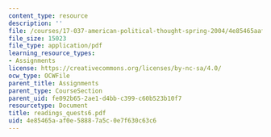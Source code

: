 ```yaml
---
content_type: resource
description: ''
file: /courses/17-037-american-political-thought-spring-2004/4e85465aaf0e58887a5c0e7f630c63c6_readings_quests6.pdf
file_size: 15023
file_type: application/pdf
learning_resource_types:
- Assignments
license: https://creativecommons.org/licenses/by-nc-sa/4.0/
ocw_type: OCWFile
parent_title: Assignments
parent_type: CourseSection
parent_uid: fe092b65-2ae1-d4bb-c399-c60b523b10f7
resourcetype: Document
title: readings_quests6.pdf
uid: 4e85465a-af0e-5888-7a5c-0e7f630c63c6
---
```

